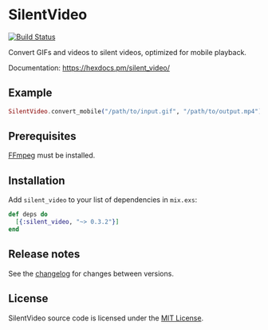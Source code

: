 # SilentVideo

[![Build Status](https://github.com/talklittle/silent_video/actions/workflows/ci.yml/badge.svg)](https://github.com/talklittle/silent_video/actions?query=workflow%3ACI)

Convert GIFs and videos to silent videos, optimized for mobile playback.

Documentation: https://hexdocs.pm/silent_video/

## Example

```elixir
SilentVideo.convert_mobile("/path/to/input.gif", "/path/to/output.mp4")
```

## Prerequisites

[FFmpeg](https://ffmpeg.org/) must be installed.

## Installation

Add `silent_video` to your list of dependencies in `mix.exs`:

```elixir
def deps do
  [{:silent_video, "~> 0.3.2"}]
end
```

## Release notes

See the [changelog](CHANGELOG.md) for changes between versions.

## License

SilentVideo source code is licensed under the [MIT License](LICENSE.md).
